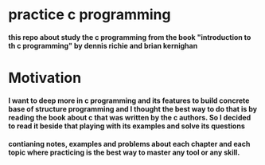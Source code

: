 # practice c programming 
#### this repo about study the c programming from the book "introduction to th c programming" by dennis richie and brian kernighan
# Motivation 
#### I want to deep more in c programming and its features to build concrete base of structure programming and I thought the best way to do that is by reading the book about c that was written by the c authors. So I decided to read it beside that playing with its examples and solve its questions

#### contianing notes, examples and problems about each chapter and each topic where practicing is the best way to master any tool or any skill.
